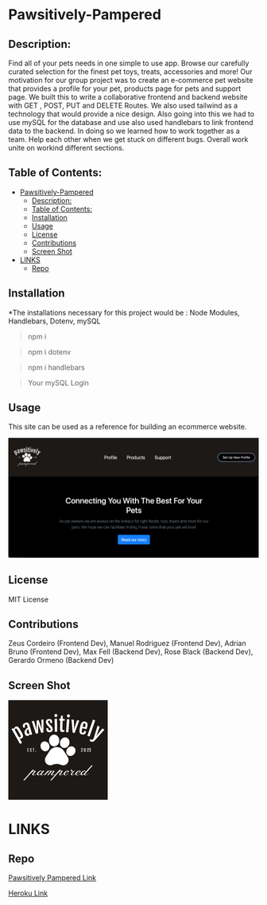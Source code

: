 # Pawsitively-Pampered

  ## Description:
Find all of your pets needs in one simple to use app. Browse our carefully curated selection for the finest pet toys, treats, accessories and more! Our motivation for our group project was to create an e-commerce pet website that provides a profile for your pet, products page for pets and support page. We built this to write a collaborative frontend and backend website with GET , POST, PUT and DELETE Routes. We also used tailwind as a technology that would provide a nice design. Also going into this we had to use mySQL for the database and use also used handlebars to link frontend data to the backend. In doing so we learned how to work together as a team. Help each other when we get stuck on different bugs. Overall work unite on workind different sections.

  ## Table of Contents:
- [Pawsitively-Pampered](#pawsitively-pampered)
  - [Description:](#description)
  - [Table of Contents:](#table-of-contents)
  - [Installation](#installation)
  - [Usage](#usage)
  - [License](#license)
  - [Contributions](#contributions)
  - [Screen Shot](#screen-shot)
- [LINKS](#links)
  - [Repo](#repo)

 ## Installation
*The installations necessary for this project would be : Node Modules, Handlebars, Dotenv, mySQL

> npm i

> npm i dotenv

> npm i handlebars

> Your mySQL Login

 ## Usage 
This site can be used as a reference for building an ecommerce website.

![Main Page](./public/assets/mainpage.png)

 ## License 
  MIT License

 ## Contributions 
  Zeus Cordeiro (Frontend Dev), Manuel Rodriguez (Frontend Dev), Adrian Bruno (Frontend Dev), Max Fell (Backend Dev), Rose Black (Backend Dev), Gerardo Ormeno (Backend Dev)

 ## Screen Shot
 ![Screenshot-page](./public/assets/logo.png)

# LINKS


 ## Repo 

 [Pawsitively Pampered Link](https://github.com/Pets-Project/Pawsitively-Pampered)

 [Heroku Link](https://sleepy-cove-33031.herokuapp.com)
  

